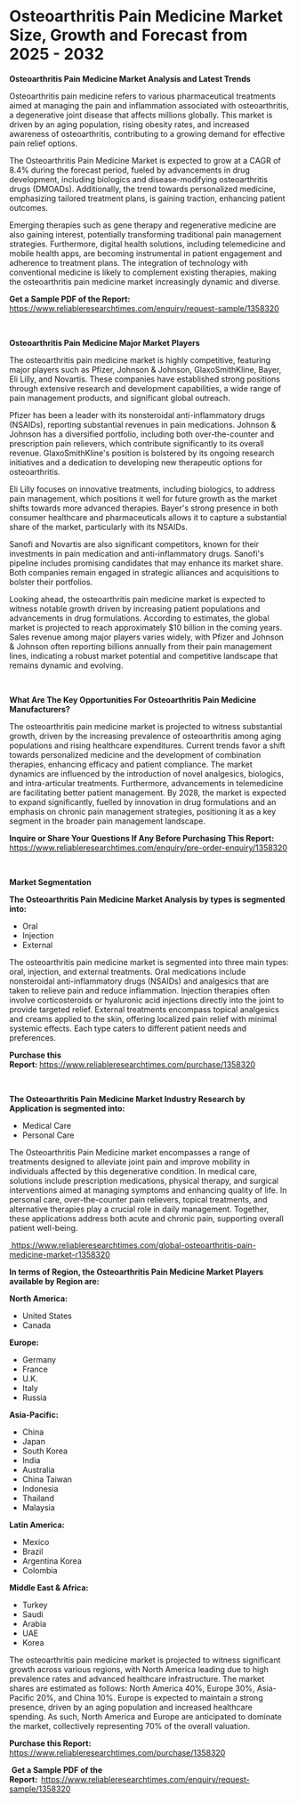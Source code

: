 <p><h1>Osteoarthritis Pain Medicine Market Size, Growth and Forecast from 2025 - 2032</h1></p><p><strong>Osteoarthritis Pain Medicine Market Analysis and Latest Trends</strong></p>
<p><p>Osteoarthritis pain medicine refers to various pharmaceutical treatments aimed at managing the pain and inflammation associated with osteoarthritis, a degenerative joint disease that affects millions globally. This market is driven by an aging population, rising obesity rates, and increased awareness of osteoarthritis, contributing to a growing demand for effective pain relief options.</p><p>The Osteoarthritis Pain Medicine Market is expected to grow at a CAGR of 8.4% during the forecast period, fueled by advancements in drug development, including biologics and disease-modifying osteoarthritis drugs (DMOADs). Additionally, the trend towards personalized medicine, emphasizing tailored treatment plans, is gaining traction, enhancing patient outcomes. </p><p>Emerging therapies such as gene therapy and regenerative medicine are also gaining interest, potentially transforming traditional pain management strategies. Furthermore, digital health solutions, including telemedicine and mobile health apps, are becoming instrumental in patient engagement and adherence to treatment plans. The integration of technology with conventional medicine is likely to complement existing therapies, making the osteoarthritis pain medicine market increasingly dynamic and diverse.</p></p>
<p><strong>Get a Sample PDF of the Report:&nbsp;</strong> <a href="https://www.reliableresearchtimes.com/enquiry/request-sample/1358320?utm_campaign=2326&utm_medium=2&utm_source=Github&utm_content=ia&utm_term=19042025&utm_id=osteoarthritis-pain-medicine">https://www.reliableresearchtimes.com/enquiry/request-sample/1358320</a></p>
<p>&nbsp;</p>
<p><strong>Osteoarthritis Pain Medicine Major Market Players</strong></p>
<p><p>The osteoarthritis pain medicine market is highly competitive, featuring major players such as Pfizer, Johnson & Johnson, GlaxoSmithKline, Bayer, Eli Lilly, and Novartis. These companies have established strong positions through extensive research and development capabilities, a wide range of pain management products, and significant global outreach.</p><p>Pfizer has been a leader with its nonsteroidal anti-inflammatory drugs (NSAIDs), reporting substantial revenues in pain medications. Johnson & Johnson has a diversified portfolio, including both over-the-counter and prescription pain relievers, which contribute significantly to its overall revenue. GlaxoSmithKline's position is bolstered by its ongoing research initiatives and a dedication to developing new therapeutic options for osteoarthritis.</p><p>Eli Lilly focuses on innovative treatments, including biologics, to address pain management, which positions it well for future growth as the market shifts towards more advanced therapies. Bayer's strong presence in both consumer healthcare and pharmaceuticals allows it to capture a substantial share of the market, particularly with its NSAIDs.</p><p>Sanofi and Novartis are also significant competitors, known for their investments in pain medication and anti-inflammatory drugs. Sanofi's pipeline includes promising candidates that may enhance its market share. Both companies remain engaged in strategic alliances and acquisitions to bolster their portfolios.</p><p>Looking ahead, the osteoarthritis pain medicine market is expected to witness notable growth driven by increasing patient populations and advancements in drug formulations. According to estimates, the global market is projected to reach approximately $10 billion in the coming years. Sales revenue among major players varies widely, with Pfizer and Johnson & Johnson often reporting billions annually from their pain management lines, indicating a robust market potential and competitive landscape that remains dynamic and evolving.</p></p>
<p>&nbsp;</p>
<p><strong>What Are The Key Opportunities For Osteoarthritis Pain Medicine Manufacturers?</strong></p>
<p><p>The osteoarthritis pain medicine market is projected to witness substantial growth, driven by the increasing prevalence of osteoarthritis among aging populations and rising healthcare expenditures. Current trends favor a shift towards personalized medicine and the development of combination therapies, enhancing efficacy and patient compliance. The market dynamics are influenced by the introduction of novel analgesics, biologics, and intra-articular treatments. Furthermore, advancements in telemedicine are facilitating better patient management. By 2028, the market is expected to expand significantly, fuelled by innovation in drug formulations and an emphasis on chronic pain management strategies, positioning it as a key segment in the broader pain management landscape.</p></p>
<p><strong>Inquire or Share Your Questions If Any Before Purchasing This Report:</strong> <a href="https://www.reliableresearchtimes.com/enquiry/pre-order-enquiry/1358320?utm_campaign=2326&utm_medium=2&utm_source=Github&utm_content=ia&utm_term=19042025&utm_id=osteoarthritis-pain-medicine">https://www.reliableresearchtimes.com/enquiry/pre-order-enquiry/1358320</a></p>
<p>&nbsp;</p>
<p><strong>Market Segmentation</strong></p>
<p><strong>The Osteoarthritis Pain Medicine Market Analysis by types is segmented into:</strong></p>
<p><ul><li>Oral</li><li>Injection</li><li>External</li></ul></p>
<p><p>The osteoarthritis pain medicine market is segmented into three main types: oral, injection, and external treatments. Oral medications include nonsteroidal anti-inflammatory drugs (NSAIDs) and analgesics that are taken to relieve pain and reduce inflammation. Injection therapies often involve corticosteroids or hyaluronic acid injections directly into the joint to provide targeted relief. External treatments encompass topical analgesics and creams applied to the skin, offering localized pain relief with minimal systemic effects. Each type caters to different patient needs and preferences.</p></p>
<p><strong>Purchase this Report:&nbsp;</strong><a href="https://www.reliableresearchtimes.com/purchase/1358320?utm_campaign=2326&utm_medium=2&utm_source=Github&utm_content=ia&utm_term=19042025&utm_id=osteoarthritis-pain-medicine">https://www.reliableresearchtimes.com/purchase/1358320</a></p>
<p>&nbsp;</p>
<p><strong>The Osteoarthritis Pain Medicine Market Industry Research by Application is segmented into:</strong></p>
<p><ul><li>Medical Care</li><li>Personal Care</li></ul></p>
<p><p>The Osteoarthritis Pain Medicine market encompasses a range of treatments designed to alleviate joint pain and improve mobility in individuals affected by this degenerative condition. In medical care, solutions include prescription medications, physical therapy, and surgical interventions aimed at managing symptoms and enhancing quality of life. In personal care, over-the-counter pain relievers, topical treatments, and alternative therapies play a crucial role in daily management. Together, these applications address both acute and chronic pain, supporting overall patient well-being.</p></p>
<p><a href="https://www.reliableresearchtimes.com/global-osteoarthritis-pain-medicine-market-r1358320?utm_campaign=2326&utm_medium=2&utm_source=Github&utm_content=ia&utm_term=19042025&utm_id=osteoarthritis-pain-medicine">&nbsp;https://www.reliableresearchtimes.com/global-osteoarthritis-pain-medicine-market-r1358320</a></p>
<p><strong>In terms of Region, the Osteoarthritis Pain Medicine Market Players available by Region are:</strong></p>
<p>
    <p> <strong> North America: </strong>
        <ul>
            <li>United States</li>
            <li>Canada</li>
        </ul>
        </p> 
    <p> <strong> Europe: </strong>
        <ul>
            <li>Germany</li>
            <li>France</li>
            <li>U.K.</li>
            <li>Italy</li>
            <li>Russia</li>
        </ul>
        </p> 
    <p> <strong> Asia-Pacific: </strong>
        <ul>
            <li>China</li>
            <li>Japan</li>
            <li>South Korea</li>
            <li>India</li>
            <li>Australia</li>
            <li>China Taiwan</li>
            <li>Indonesia</li>
            <li>Thailand</li>
            <li>Malaysia</li>
        </ul>
        </p> 
    <p> <strong> Latin America: </strong>
        <ul>
            <li>Mexico</li>
            <li>Brazil</li>
            <li>Argentina Korea</li>
            <li>Colombia</li>
        </ul>
        </p> 
    <p> <strong> Middle East & Africa: </strong>
        <ul>
            <li>Turkey</li>
            <li>Saudi</li>
            <li>Arabia</li>
            <li>UAE</li>
            <li>Korea</li>
        </ul>
    </p>
    </p>
<p><p>The osteoarthritis pain medicine market is projected to witness significant growth across various regions, with North America leading due to high prevalence rates and advanced healthcare infrastructure. The market shares are estimated as follows: North America 40%, Europe 30%, Asia-Pacific 20%, and China 10%. Europe is expected to maintain a strong presence, driven by an aging population and increased healthcare spending. As such, North America and Europe are anticipated to dominate the market, collectively representing 70% of the overall valuation.</p></p>
<p><strong>Purchase this Report: </strong><a href="https://www.reliableresearchtimes.com/purchase/1358320?utm_campaign=2326&utm_medium=2&utm_source=Github&utm_content=ia&utm_term=19042025&utm_id=osteoarthritis-pain-medicine">https://www.reliableresearchtimes.com/purchase/1358320</a></p>
<p>&nbsp;<strong>Get a Sample PDF of the Report:&nbsp;&nbsp;</strong><a href="https://www.reliableresearchtimes.com/enquiry/request-sample/1358320?utm_campaign=2326&utm_medium=2&utm_source=Github&utm_content=ia&utm_term=19042025&utm_id=osteoarthritis-pain-medicine">https://www.reliableresearchtimes.com/enquiry/request-sample/1358320</a></p>
<p><strong></strong></p>
<p><p></p><p></p><p></p></p>